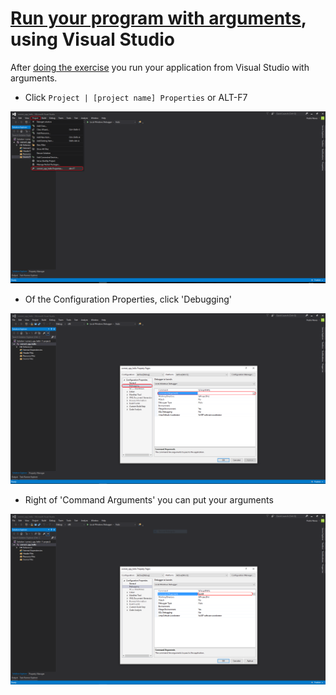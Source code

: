 # [Run your program with arguments](run_your_program_with_arguments.md), using Visual Studio

After [doing the exercise](do_the_exercise.md) you run your application from Visual Studio with arguments.

 * Click `Project | [project name] Properties` or ALT-F7

![Go to your project's properties](pics/MSVS2015_cl1.png)

 * Of the Configuration Properties, click 'Debugging' 

![Go to the debugging properties](pics/MSVS2015_cl2.png)

 * Right of 'Command Arguments' you can put your arguments

![Type you command arguments here](pics/MSVS2015_cl3.png)
